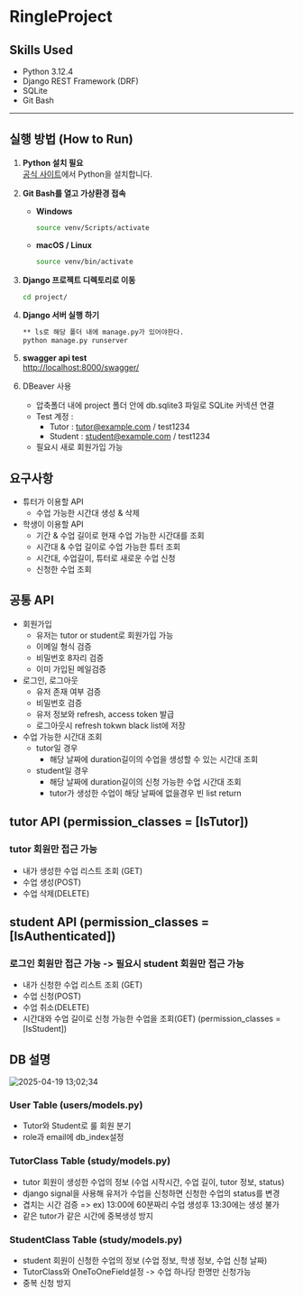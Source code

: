 # RingleProject

## Skills Used  
- Python 3.12.4
- Django REST Framework (DRF)
- SQLite  
- Git Bash  

---

## 실행 방법 (How to Run)

1. **Python 설치 필요**  
   [공식 사이트](https://www.python.org/downloads/)에서 Python을 설치합니다.

2. **Git Bash를 열고 가상환경 접속**

   - **Windows**
     ```bash
     source venv/Scripts/activate
     ```

   - **macOS / Linux**
     ```bash
     source venv/bin/activate
     ```

3. **Django 프로젝트 디렉토리로 이동**
   ```bash
   cd project/
   ```
4. **Django 서버 실행 하기**
   ```bash
   ** ls로 해당 폴더 내에 manage.py가 있어야한다.
   python manage.py runserver
   ```
5. **swagger api test**  
   [http://localhost:8000/swagger/](http://localhost:8000/swagger/)
6. DBeaver 사용
   - 압축폴더 내에 project 폴더 안에 db.sqlite3 파일로 SQLite 커넥션 연결
   - Test 계정 :
      - Tutor : tutor@example.com / test1234
      - Student : student@example.com / test1234
   - 필요시 새로 회원가입 가능

## 요구사항
- 튜터가 이용할 API
   - 수업 가능한 시간대 생성 & 삭제
- 학생이 이용할 API
   - 기간 & 수업 길이로 현재 수업 가능한 시간대를 조회
   - 시간대 & 수업 길이로 수업 가능한 튜터 조회
   - 시간대, 수업길이, 튜터로 새로운 수업 신청
   - 신청한 수업 조회

## 공통 API
- 회원가입
     - 유저는 tutor or student로 회원가입 가능
     - 이메일 형식 검증
     - 비밀번호 8자리 검증
     - 이미 가입된 메일검증
- 로그인, 로그아웃
     - 유저 존재 여부 검증
     - 비밀번호 검증
     - 유저 정보와 refresh, access token 발급
     - 로그아웃시 refresh tokwn black list에 저장
- 수업 가능한 시간대 조회
   - tutor일 경우
     - 해당 날짜에 duration길이의 수업을 생성할 수 있는 시간대 조회
   - student일 경우
     - 해당 날짜에 duration길이의 신청 가능한 수업 시간대 조회
     - tutor가 생성한 수업이 해당 날짜에 없을경우 빈 list return

## tutor API (permission_classes = [IsTutor])
### tutor 회원만 접근 가능
- 내가 생성한 수업 리스트 조회 (GET)
- 수업 생성(POST)
- 수업 삭제(DELETE)
## student API (permission_classes = [IsAuthenticated])
### 로그인 회원만 접근 가능 -> 필요시 student 회원만 접근 가능
- 내가 신청한 수업 리스트 조회 (GET)
- 수업 신청(POST)
- 수업 취소(DELETE)
- 시간대와 수업 길이로 신청 가능한 수업을 조회(GET) (permission_classes = [IsStudent])

## DB 설명
![2025-04-19 13;02;34](https://github.com/user-attachments/assets/e56d9435-5cef-483d-b86f-a26df8c68dc1)
### User Table (users/models.py)
- Tutor와 Student로 룰 회원 분기
- role과 email에 db_index설정
### TutorClass Table (study/models.py)
- tutor 회원이 생성한 수업의 정보 (수업 시작시간, 수업 길이, tutor 정보, status)
- django signal을 사용해 유저가 수업을 신청하면 신청한 수업의 status를 변경
- 겹치는 시간 검증 => ex) 13:00에 60분짜리 수업 생성후 13:30에는 생성 불가
- 같은 tutor가 같은 시간에 중복생성 방지
  
### StudentClass Table (study/models.py)
-  student 회원이 신청한 수업의 정보 (수업 정보, 학생 정보, 수업 신청 날짜)
- TutorClass와 OneToOneField설정 -> 수업 하나당 한명만 신청가능
- 중복 신청 방지

